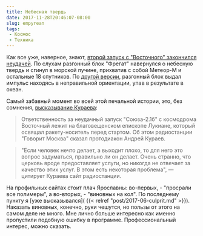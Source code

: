 ```yaml
---
title: Небесная твердь
date: 2017-11-28T20:46:07-08:00
slug: empyrean
tags:
 - Космос
 - Техника
---
```


Как все уже, наверное, знают, [второй запуск с "Восточного" закончился неудачей](
https://geektimes.ru/post/295893/). По слухам разгонный блок "Фрегат" навернулся
о небесную твердь и сгинул в морской пучине, прихватив с собой Метеор-М и
остальные 18 спутников. По [другой версии](https://echo.msk.ru/news/2100738-echo.html),
разгонный блок выдал импульс находясь в неправильной ориентации, упав в
результате в океан.

Самый забавный момент во всей этой печальной истории, это, без сомнения,
[высказывание Кураева](https://lenta.ru/news/2017/11/28/lezutnanebo/):

> Ответственность за неудачный запуск "Союза-2.1б" с космодрома Восточный лежит
> на благовещенском епископе Лукиане, который освящал ракету-носитель перед
> стартом. Об этом радиостанции "Говорит Москва" сказал протодиакон Андрей
> Кураев.

> "Если человек нечто делает, а выходит плохо, то для него это вопрос
> задуматься, правильно ли он делает. Очень странно, что церковь вроде
> предоставляет услуги, но никогда не отвечает за качество этих услуг. В этом
> есть некоторая проблема", — цитирует Кураева сайт радиостанции.

На профильных сайтах стоит плач Ярославны: во-первых, - "просрали все полимеры",
а во-вторых, - "виновных на кол". По последнему пункту я [уже высказывался](
{{< relref "post/2017-06-culprit.md" >}}). Наказать виновных, конечно, руки
чешутся, но пользы от этого на самом деле не много. Мне лично больше интересно
как именно пропустили подобную ошибку в программе. Профессиональный интерес,
можно сказать.

<!--more-->
